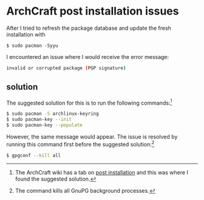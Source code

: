 # ArchCraft post installation issues

After I tried to refresh the package database and update the fresh installation with
```
$ sudo pacman -Syyu
```

I encountered an issue where I would receive the error message:
```bash
invalid or corrupted package (PGP signature)
```

## solution
The suggested solution for this is to run the following commands:[^1]
```bash
$ sudo pacman -S archlinux-keyring
$ sudo pacman-key --init
$ sudo pacman-key --populate
```

However, the same message would appear. The issue is resolved by running this command first before the suggested solution:[^2]
```bash
$ gpgconf --kill all
```

[^1]: The ArchCraft wiki has a tab on [post installation](https://wiki.archcraft.io/docs/install-archcraft/post-install) and this was where I found the suggested solution.
[^2]: The command kills all GnuPG background processes.

